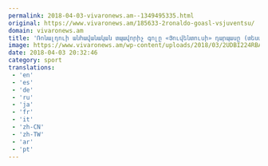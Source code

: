 ```yaml
---
permalink: 2018-04-03-vivaronews.am--1349495335.html
original: https://www.vivaronews.am/185633-2ronaldo-goasl-vsjuventsu/
domain: vivaronews.am
title: 'Ռոնալդուի անհավանական տպավորիչ գոլը «Յուվենտուսի» դարպասը (տեսանյութ) - Vivaro News'
image: https://www.vivaronews.am/wp-content/uploads/2018/03/2UDBI224RBAJZILXYYXD2THGMY.jpg
date: 2018-04-03 20:32:46
category: sport
translations: 
 - 'en'
 - 'es'
 - 'de'
 - 'ru'
 - 'ja'
 - 'fr'
 - 'it'
 - 'zh-CN'
 - 'zh-TW'
 - 'ar'
 - 'pt'
---
```


